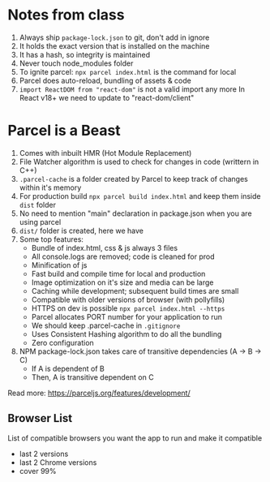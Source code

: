 # Notes from class

1. Always ship `package-lock.json` to git, don't add in ignore
2. It holds the exact version that is installed on the machine
3. It has a hash, so integrity is maintained
4. Never touch node_modules folder
5. To ignite parcel: `npx parcel index.html` is the command for local
6. Parcel does auto-reload, bundling of assets & code
7. `import ReactDOM from "react-dom"` is not a valid import any more
   In React v18+ we need to update to "react-dom/client"

# Parcel is a Beast

1. Comes with inbuilt HMR (Hot Module Replacement)
2. File Watcher algorithm is used to check for changes in code (writtern in C++)
3. `.parcel-cache` is a folder created by Parcel to keep track of changes within it's memory
4. For production build `npx parcel build index.html` and keep them inside `dist` folder
5. No need to mention "main" declaration in package.json when you are using parcel
6. `dist/` folder is created, here we have
7. Some top features:
   - Bundle of index.html, css & js always 3 files
   - All console.logs are removed; code is cleaned for prod
   - Minification of js
   - Fast build and compile time for local and production
   - Image optimization on it's size and media can be large
   - Caching while development; subsequent build times are small
   - Compatible with older versions of browser (with pollyfills)
   - HTTPS on dev is possible `npx parcel index.html --https`
   - Parcel allocates PORT number for your application to run
   - We should keep .parcel-cache in `.gitignore`
   - Uses Consistent Hashing algorithm to do all the bundling
   - Zero configuration
8. NPM package-lock.json takes care of transitive dependencies (A -> B -> C)
   - If A is dependent of B
   - Then, A is transitive dependent on C

Read more: https://parceljs.org/features/development/

## Browser List

List of compatible browsers you want the app to run and make it compatible

- last 2 versions
- last 2 Chrome versions
- cover 99%
